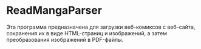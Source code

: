 # ReadMangaParser
 Эта программа предназначена для загрузки веб-комиксов с веб-сайта, сохранения их в виде HTML-страниц и изображений, а затем преобразования изображений в PDF-файлы.
